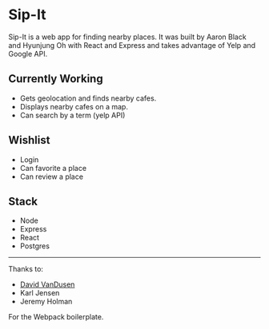 # Sip-It 
Sip-It is a web app for finding nearby places. It was built by Aaron Black and Hyunjung Oh with React and Express and takes advantage of Yelp and Google API. 

## Currently Working
- Gets geolocation and finds nearby cafes.
- Displays nearby cafes on a map.
- Can search by a term (yelp API)

## Wishlist
- Login
- Can favorite a place
- Can review a place

## Stack
- Node
- Express
- React
- Postgres


---

Thanks to:

* [David VanDusen](https://github.com/davidvandusen/react-webpack-boilerplate)
* Karl Jensen
* Jeremy Holman

For the Webpack boilerplate.

